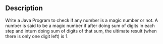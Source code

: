 ## Description
Write a Java Program to check if any number is a magic number or not. A number is said to be a magic number if after 
doing sum of digits in each step and inturn doing sum of digits of that sum, the ultimate result (when there is only one digit left) is 1.